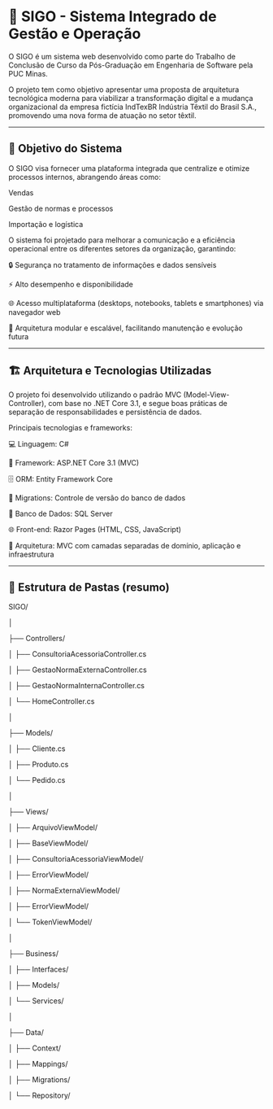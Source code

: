 # 🧭 SIGO - Sistema Integrado de Gestão e Operação

O SIGO é um sistema web desenvolvido como parte do Trabalho de Conclusão de Curso da Pós-Graduação em Engenharia de Software pela PUC Minas.

O projeto tem como objetivo apresentar uma proposta de arquitetura tecnológica moderna para viabilizar a transformação digital e a mudança organizacional da empresa fictícia IndTexBR Indústria Têxtil do Brasil S.A., promovendo uma nova forma de atuação no setor têxtil.

---

## 🎯 Objetivo do Sistema

O SIGO visa fornecer uma plataforma integrada que centralize e otimize processos internos, abrangendo áreas como:

Vendas

Gestão de normas e processos

Importação e logística

O sistema foi projetado para melhorar a comunicação e a eficiência operacional entre os diferentes setores da organização, garantindo:

🔒 Segurança no tratamento de informações e dados sensíveis

⚡ Alto desempenho e disponibilidade

🌐 Acesso multiplataforma (desktops, notebooks, tablets e smartphones) via navegador web

🧩 Arquitetura modular e escalável, facilitando manutenção e evolução futura

---

## 🏗️ Arquitetura e Tecnologias Utilizadas

O projeto foi desenvolvido utilizando o padrão MVC (Model-View-Controller), com base no .NET Core 3.1, e segue boas práticas de separação de responsabilidades e persistência de dados.

Principais tecnologias e frameworks:

💻 Linguagem: C#

🧱 Framework: ASP.NET Core 3.1 (MVC)

🗄️ ORM: Entity Framework Core

🧬 Migrations: Controle de versão do banco de dados

🧰 Banco de Dados: SQL Server

🌐 Front-end: Razor Pages (HTML, CSS, JavaScript)

🚀 Arquitetura: MVC com camadas separadas de domínio, aplicação e infraestrutura

---

## 🧩 Estrutura de Pastas (resumo)
SIGO/

│

├── Controllers/

│   ├── ConsultoriaAcessoriaController.cs

│   ├── GestaoNormaExternaController.cs

│   ├── GestaoNormaInternaController.cs

│   └── HomeController.cs

│

├── Models/

│   ├── Cliente.cs

│   ├── Produto.cs

│   └── Pedido.cs

│

├── Views/

│   ├── ArquivoViewModel/

│   ├── BaseViewModel/

│   ├── ConsultoriaAcessoriaViewModel/

│   ├── ErrorViewModel/

│   ├── NormaExternaViewModel/

│   ├── ErrorViewModel/

│   └── TokenViewModel/

│

├── Business/

│   ├── Interfaces/

│   ├── Models/

│   └── Services/

│

├── Data/

│   ├── Context/

│   ├── Mappings/

│   ├── Migrations/

│   └── Repository/



